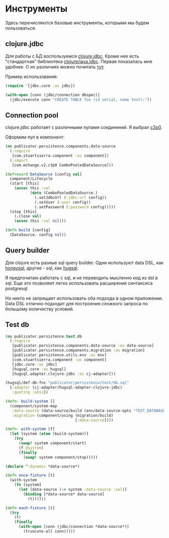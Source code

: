 # Инструменты

Здесь перечисляются базовые инструменты, которыми мы будем пользоваться.

## clojure.jdbc

Для работы с БД воспользуемся [clojure.jdbc](https://funcool.github.io/clojure.jdbc/latest).
Кроме нее есть "стандартная" библиотека [clojure/java.jdbc](https://github.com/clojure/java.jdbc).
Первая показалась мне удобнее. О их различиях можно почитать
[тут](https://funcool.github.io/clojure.jdbc/latest/#why-another-jdbc-wrapper).

Пример использования:
```clojure
(require '[jdbc.core :as jdbc])

(with-open [conn (jdbc/connection dbspec)]
  (jdbc/execute conn "CREATE TABLE foo (id serial, name text);"))
```

## Connection pool

clojure.jdbc работает с различными пулами соединений.
Я выбрал [c3p0](https://www.mchange.com/projects/c3p0/).

Оформим пул в компонент:

```clojure
(ns publicator.persistence.components.data-source
  (:require
   [com.stuartsierra.component :as component])
  (:import
   [com.mchange.v2.c3p0 ComboPooledDataSource]))

(defrecord DataSource [config val]
  component/Lifecycle
  (start [this]
    (assoc this :val
           (doto (ComboPooledDataSource.)
             (.setJdbcUrl (:jdbc-url config))
             (.setUser (:user config))
             (.setPassword (:password config)))))
  (stop [this]
    (.close val)
    (assoc this :val nil)))

(defn build [config]
  (DataSource. config nil))
```

## Query builder

Для clojure есть разные sql query builder.
Одни используют data DSL, как [honeysql](https://github.com/jkk/honeysql),
другие - sql, как [hugsql](https://www.hugsql.org/).

Я предпочитаю работать с sql, и не переводить мысленно код из dsl в sql.
Еще это позволяет легко использовать расширения синтаксиса postgresql.

Но никто не запрещает использовать оба подхода в одном приложении.
Data DSL отлично подходит для построения сложного запроса по большому количеству условий.

## Test db

```clojure
(ns publicator.persistence.test.db
  (:require
   [publicator.persistence.components.data-source :as data-source]
   [publicator.persistence.components.migration :as migration]
   [publicator.persistence.utils.env :as env]
   [com.stuartsierra.component :as component]
   [jdbc.core :as jdbc]
   [hugsql.core :as hugsql]
   [hugsql.adapter.clojure-jdbc :as cj-adapter]))

(hugsql/def-db-fns "publicator/persistence/test/db.sql"
  {:adapter (cj-adapter/hugsql-adapter-clojure-jdbc)
   :quoting :ansi})

(defn- build-system []
  (component/system-map
   :data-source (data-source/build (env/data-source-opts "TEST_DATABASE_URL"))
   :migration (component/using (migration/build)
                               [:data-source])))

(defn- with-system [f]
  (let [system (atom (build-system))]
    (try
      (swap! system component/start)
      (f @system)
      (finally
        (swap! system component/stop)))))

(declare ^:dynamic *data-source*)

(defn once-fixture [t]
  (with-system
    (fn [system]
      (let [data-source (-> system :data-source :val)]
        (binding [*data-source* data-source]
          (t))))))

(defn each-fixture [t]
  (try
    (t)
    (finally
      (with-open [conn (jdbc/connection *data-source*)]
        (truncate-all conn)))))
```
